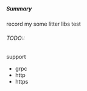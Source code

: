 ##### Summary
   record my some litter libs test

###### TODO::

support
   - grpc
   - http
   - https
